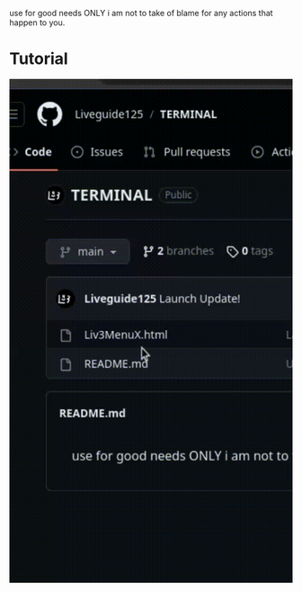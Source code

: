 use for good needs ONLY i am not to take of blame for any actions that happen to you.


# Tutorial

![](https://github.com/Liveguide125/TERMINAL/blob/3ee728e11a1c865b8dffb3dfed97d5bc356d5e3f/tut.gif)
